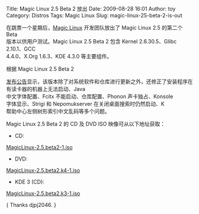 Title: Magic Linux 2.5 Beta 2 放出
Date: 2009-08-28 16:01
Author: toy
Category: Distros
Tags: Magic Linux
Slug: magic-linux-25-beta-2-is-out

在跳票一个星期后，[Magic Linux](http://www.magiclinux.org/)
开发团队放出了 Magic Linux 2.5 的第二个 Beta  
版本以供用户测试。Magic Linux 2.5 Beta 2 包含 Kernel 2.6.30.5、Glibc
2.10.1、GCC  
4.4.0、X.Org 1.6.3、KDE 4.3.0 等主要组件。

根据 Magic Linux 2.5 Beta 2  

[发布公告](http://www.linuxfans.org/bbs/thread-189671-1-1.html)显示，该版本除了对系统软件和仓库进行更新之外，还修正了安装程序在有读卡器的机器上无法启动、Java  
中文字体配置、Fcitx 不能启动、仓库配置、Phonon 声卡独占、Konsole  
字体显示、Strigi 和 Nepomukserver 在关闭桌面搜索时仍然启动、K  
帮助中心左侧树形索引中文乱码等多个问题。

Magic Linux 2.5 Beta 2 的 CD 及 DVD ISO 映像可从以下地址获取：

* CD:  

[MagicLinux-2.5.beta2-1.iso](http://www.321211.net/iso/MagicLinux-2.5.beta2-1.iso)  
* DVD:  

[MagicLinux-2.5.beta2.k4-1.iso](http://www.321211.net/iso/MagicLinux-2.5.beta2.k4-1.iso)  
* KDE 3 (CD):  

[MagicLinux-2.5.beta2.k3-1.iso](http://www.321211.net/iso/MagicLinux-2.5.beta2.k3-1.iso)

{ Thanks djpj2046. }
